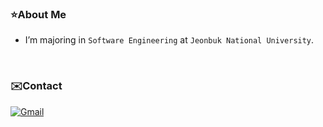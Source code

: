 <!--
<div align="center">
  <img src="https://capsule-render.vercel.app/api?type=Waving&color=timeAuto&height=300&section=header&text=Geonu%20Kim&fontSize=90" />


  <img src="https://komarev.com/ghpvc/?username=dvpaa&label=Profile%20views&color=0e75b6&style=flat&color=607DEF"/>&nbsp;&nbsp;
  [![Solved.ac프로필](http://mazassumnida.wtf/api/mini/generate_badge?boj=kgo0926)](https://solved.ac/kgo0926)&nbsp;&nbsp;
</div>
-->

### ⭐️About Me
- I’m majoring in `Software Engineering` at `Jeonbuk National University`.
<!-- - I’m currently learning `Machine Lerning` and `Deep Learning`. -->
</br>


### ✉️Contact
<!-- <a href="https://dvpaa.tistory.com/" target="_blank"><img alt="Tistory" src ="https://img.shields.io/badge/Blog-000000.svg?&style=for-the-badge&logo=Tistory&logoColor=white"/></a> -->
<a href="mailto:kgo000926@gmail.com" target="_blank"><img alt="Gmail" src ="https://img.shields.io/badge/Gmail-EA4335.svg?&style=for-the-badge&logo=Gmail&logoColor=white"/></a>
</br></br>

<!--
### ⌨️Tech Stacks
<img alt="Python" src ="https://img.shields.io/badge/Python-3776AB.svg?&style=for-the-badge&logo=Python&logoColor=white"/> <img alt="PyTorch" src ="https://img.shields.io/badge/PyTorch-EE4C2C.svg?&style=for-the-badge&logo=PyTorch&logoColor=white"/> <img alt="scikit-learn
" src ="https://img.shields.io/badge/Scikit%20learn-F7931E.svg?&style=for-the-badge&logo=scikit-learn&logoColor=white"/>

<img alt="Google%20Colab" src ="https://img.shields.io/badge/Google%20Colab-F9AB00.svg?&style=for-the-badge&logo=Google Colab&logoColor=white"/> <img alt="PyCharm" src ="https://img.shields.io/badge/PyCharm-000000.svg?&style=for-the-badge&logo=PyCharm&logoColor=white"/> <img alt="Git" src ="https://img.shields.io/badge/Git-F05032.svg?&style=for-the-badge&logo=Git&logoColor=white"/> <img alt="Git" src ="https://img.shields.io/badge/GitHub-181717.svg?&style=for-the-badge&logo=GitHub&logoColor=white"/>
</br></br>
-->

<!--
### 🏅BOJ Solved Rank
[![Solved.ac 프로필](http://mazassumnida.wtf/api/v2/generate_badge?boj=kgo0926)](https://solved.ac/kgo0926)
</br></br>


### 📊GitHub stats and Most Used Languages
<div align=left>
  <img src="https://github-readme-stats.vercel.app/api?username=dvpaa&hide=stars&count_private=true&bg_color=30,96b8dc,3ea5db&title_color=fff&text_color=fff" height="150px">
  <img src="https://github-readme-stats.vercel.app/api/top-langs/?username=dvpaa&langs_count=4&layout=compact&bg_color=30,96b8dc,3ea5db&title_color=fff&text_color=fff" height="150px">
</div>
-->
